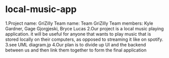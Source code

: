 # local-music-app
1.Project name: GriZilly Team name: Team GriZilly Team members: Kyle Gardner, Gage Gjorgjeski, Bryce Lucas
2.Our project is a local music playing application. it will be useful for anyone that wants to play music that is stored locally on their computers, as opposed to streaming it like on spotify.
3.see UML diagram.jp
4.Our plan is to divide up UI and the backend between us and then link them together to form the final application

